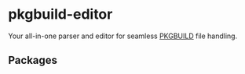 # pkgbuild-editor

Your all-in-one parser and editor for seamless [PKGBUILD](https://wiki.archlinux.org/title/PKGBUILD) file handling.

## Packages



